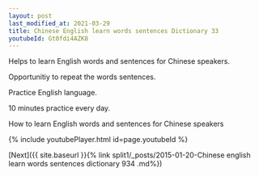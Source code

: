 ```yaml
---
layout: post
last_modified_at: 2021-03-29
title: Chinese English learn words sentences Dictionary 33 
youtubeId: Gt0fdi4AZK8
---
```

 
 
Helps to learn English words and sentences for Chinese speakers.

Opportunitiy to repeat the words sentences. 

Practice English language. 
 
10 minutes practice every day. 
 
How to learn English words and sentences for Chinese speakers 
 
{% include youtubePlayer.html id=page.youtubeId %}
 
 
[Next]({{ site.baseurl }}{% link  split1/_posts/2015-01-20-Chinese english learn words sentences dictionary 934 .md%})
 
